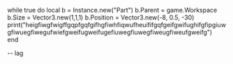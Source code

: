 
while true do
	local b = Instance.new("Part")
	b.Parent = game.Workspace
	b.Size = Vector3.new(1,1,1)
	b.Position = Vector3.new(-8, 0.5, -30)
	print("heigfiwgfwigffgqpfgqfgifhgfiwhfiqwufheuififgqfgeifgwifughifgfipgiuwgfiwuegfiwegufwiefgweifugweifugefiuwegfiuwegfiweugfiweufgweifg")	
	end

 -- lag 
